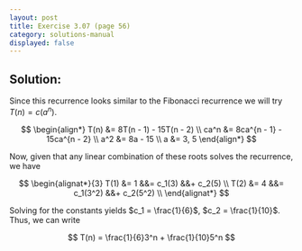 ```yaml
---
layout: post
title: Exercise 3.07 (page 56)
category: solutions-manual
displayed: false
---
```


## Solution:

Since this recurrence looks similar to the Fibonacci recurrence we will try $T(n) = c(a^n)$.

$$
    \begin{align*}
        T(n) &= 8T(n - 1) - 15T(n - 2) \\
        ca^n &= 8ca^{n - 1} - 15ca^{n - 2} \\
        a^2 &= 8a - 15 \\
        a &= 3, 5
    \end{align*}
$$

Now, given that any linear combination of these roots solves the recurrence, we have

$$
    \begin{alignat*}{3}
        T(1) &= 1 &&= c_1(3) &&+ c_2(5) \\
        T(2) &= 4 &&= c_1(3^2) &&+ c_2(5^2) \\
    \end{alignat*}
$$

Solving for the constants yields $c_1 = \frac{1}{6}$, $c_2 = \frac{1}{10}$. Thus, we can write

$$
    T(n) = \frac{1}{6}3^n + \frac{1}{10}5^n 
$$